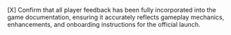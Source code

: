 [X] Confirm that all player feedback has been fully incorporated into the game documentation, ensuring it accurately reflects gameplay mechanics, enhancements, and onboarding instructions for the official launch.